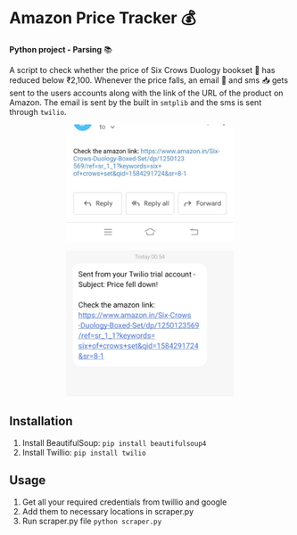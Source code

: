 # Amazon Price Tracker :moneybag:	
**Python project - Parsing** :books:

A script to check whether the price of Six Crows Duology bookset :orange_book: has reduced below ₹2,100. Whenever the price falls, an email :e-mail: and sms :inbox_tray:
 gets sent to the users accounts along with the link of the URL of the product on Amazon. The email is sent by the built in `smtplib` and the sms is sent through `twilio`. 

<p align="center"><img src="email.jpg" width=300px /> </p>   
<p align="center"><img src="sms.jpg" width=300px/></p>



## Installation
1. Install BeautifulSoup: `pip install beautifulsoup4`
2. Install Twillio: `pip install twilio`

## Usage
1. Get all your required credentials from twillio and google
2. Add them to necessary locations in scraper.py
3. Run scraper.py file `python scraper.py`
